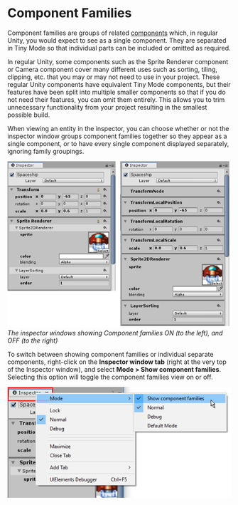 # Component Families

Component families are groups of related [components](components.md) which, in regular Unity, you would expect to see as a single component. They are separated in Tiny Mode so that individual parts can be included or omitted as required.

In regular Unity, some components such as the Sprite Renderer component or Camera component cover many different uses such as sorting, tiling, clipping, etc. that you may or may not need to use in your project. These regular Unity components have equivalent Tiny Mode components, but their features have been split into multiple smaller components so that if you do not need their features, you can omit them entirely. This allows you to trim unnecessary functionality from your project resulting in the smallest possible build.

When viewing an entity in the inspector, you can choose whether or not the inspector window groups component families together so they appear as a single component, or to have every single component displayed separately, ignoring family groupings.


![alt_text](images/component-families.png "image_tooltip")<br/>
_The inspector windows showing Component families ON (to the left), and OFF (to the right)_

To switch between showing component families or individual separate components, right-click on the **Inspector window tab** (right at the very top of the Inspector window), and select **Mode > Show component families**. Selecting this option will toggle the component families view on or off.

![alt_text](images/show-component-families.png "image_tooltip")


